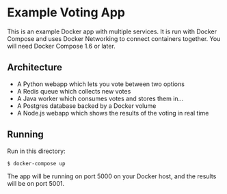 Example Voting App
==================

This is an example Docker app with multiple services. It is run with Docker Compose and uses Docker Networking to connect containers together. You will need Docker Compose 1.6 or later.

Architecture
-----

* A Python webapp which lets you vote between two options
* A Redis queue which collects new votes
* A Java worker which consumes votes and stores them in…
* A Postgres database backed by a Docker volume
* A Node.js webapp which shows the results of the voting in real time

Running
-------

Run in this directory:

    $ docker-compose up

The app will be running on port 5000 on your Docker host, and the results will be on port 5001.
